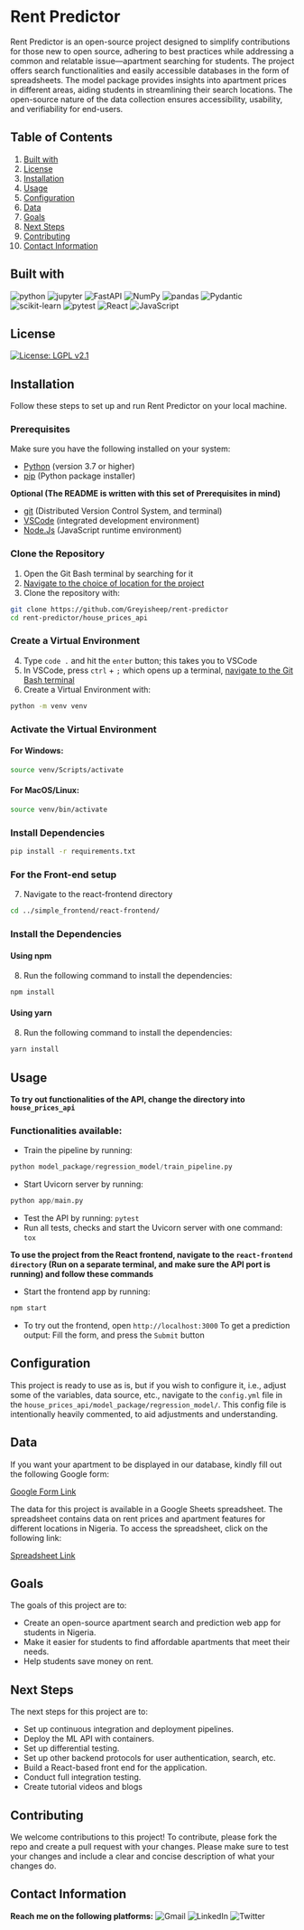 # Rent Predictor

Rent Predictor is an open-source project designed to simplify contributions for those new to open source, adhering to best practices while addressing a common and relatable issue—apartment searching for students. The project offers search functionalities and easily accessible databases in the form of spreadsheets. The model package provides insights into apartment prices in different areas, aiding students in streamlining their search locations. The open-source nature of the data collection ensures accessibility, usability, and verifiability for end-users.

## Table of Contents

1. [Built with](#built-with)
2. [License](#license)
3. [Installation](#installation)
4. [Usage](#usage)
5. [Configuration](#configuration)
6. [Data](#data)
7. [Goals](#goals)
8. [Next Steps](#next-steps)
9. [Contributing](#contributing)
10. [Contact Information](#contact-information)

## Built with
![python](https://img.shields.io/badge/python-%232b5b84?logo=python&logoColor=white&link=https%3A%2F%2Fwww.python.org%2F)
![jupyter](https://img.shields.io/badge/jupyter-%23e46e2e?logo=jupyter&logoColor=white&link=https%3A%2F%2Fjupyter.org%2F)
![FastAPI](https://img.shields.io/badge/FastAPI-grey?logo=fastapi&logoColor=white&color=%23007a6c&link=https%3A%2F%2Ffastapi.tiangolo.com%2F)
![NumPy](https://img.shields.io/badge/NumPy-%234d77cf?logo=numpy&logoColor=white&link=https%3A%2F%2Fnumpy.org%2F)
![pandas](https://img.shields.io/badge/pandas-%236f42c1?logo=pandas&logoColor=white&link=https%3A%2F%2Fpandas.pydata.org%2F)
![Pydantic](https://img.shields.io/badge/Pydantic-%23e92063?logo=pydantic&logoColor=white&link=https%3A%2F%2Fdocs.pydantic.dev%2Flatest%2F)
![scikit-learn](https://img.shields.io/badge/scikit--learn-%23FF9C34?logo=scikitlearn&logoColor=white&link=https%3A%2F%2Fscikit-learn.org%2Fstable%2F)
![pytest](https://img.shields.io/badge/pytest-rgb(0%2C%20159%2C%20227)?logo=pytest&logoColor=white&link=https%3A%2F%2Fdocs.pytest.org%2Fen%2F7.4.x%2F)
![React](https://img.shields.io/badge/React-%23087ea4?logo=react&logoColor=white&link=https%3A%2F%2Freact.dev%2F)
![JavaScript](https://img.shields.io/badge/JavaScript-yellow?logo=javascript&logoColor=white&link=https%3A%2F%2Fwww.javascript.com%2F)

## License
[![License: LGPL v2.1](https://img.shields.io/badge/License-LGPL_v2.1-blue.svg)](https://www.gnu.org/licenses/lgpl-2.1)

## Installation

Follow these steps to set up and run Rent Predictor on your local machine.

### Prerequisites

Make sure you have the following installed on your system:

- [Python](https://www.python.org/downloads/) (version 3.7 or higher)
- [pip](https://pip.pypa.io/en/stable/installation/) (Python package installer)

**Optional (The README is written with this set of Prerequisites in mind)**

- [git](https://git-scm.com/downloads) (Distributed Version Control System, and terminal)
- [VSCode](https://code.visualstudio.com/download) (integrated development environment)
- [Node.Js](https://nodejs.org/en/download) (JavaScript runtime environment)


### Clone the Repository

1. Open the Git Bash terminal by searching for it
2. [Navigate to the choice of location for the project](https://www.nobledesktop.com/learn/git/command-line-basics#:~:text=Commands%20such%20as%20cd%20are,the%20contents%20of%20a%20folder.)
3. Clone the repository with:

```bash
git clone https://github.com/Greyisheep/rent-predictor
cd rent-predictor/house_prices_api
```

### Create a Virtual Environment

4. Type `code .` and hit the `enter` button; this takes you to VSCode
5. In VSCode, press `ctrl` + `;` which opens up a terminal, [navigate to the Git Bash terminal](https://code.visualstudio.com/docs/sourcecontrol/intro-to-git#:~:text=If%20you%20want%20to%20set,be%20opened%20with%20Git%20Bash.)
6. Create a Virtual Environment with:

```bash
python -m venv venv
```

### Activate the Virtual Environment

#### For Windows:

```bash
source venv/Scripts/activate
```

#### For MacOS/Linux:

```bash
source venv/bin/activate
```

### Install Dependencies

```bash
pip install -r requirements.txt
```

### For the Front-end setup
7. Navigate to the react-frontend directory

```bash
cd ../simple_frontend/react-frontend/
```

### Install the Dependencies

#### Using npm
8. Run the following command to install the dependencies:
```bash
npm install
```

#### Using yarn
8. Run the following command to install the dependencies:
```bash
yarn install
```

## Usage
**To try out functionalities of the API, change the directory into `house_prices_api`**

### Functionalities available:
- Train the pipeline by running:
```python
python model_package/regression_model/train_pipeline.py
```
- Start Uvicorn server by running:
```python
python app/main.py
```
- Test the API by running:
`pytest`
- Run all tests, checks and start the Uvicorn server with one command:
`tox`

**To use the project from the React frontend, navigate to the `react-frontend directory` (Run on a separate terminal, and make sure the API port is running) and follow these commands**
- Start the frontend app by running:
```bash
npm start
```
- To try out the frontend, open `http://localhost:3000`
To get a prediction output: Fill the form, and press the `Submit` button

## Configuration
This project is ready to use as is, but if you wish to configure it, i.e., adjust some of the variables, data source, etc., navigate to the `config.yml` file in the `house_prices_api/model_package/regression_model/`. This config file is intentionally heavily commented, to aid adjustments and understanding.

## Data
If you want your apartment to be displayed in our database, kindly fill out the following Google form:

[Google Form Link](https://forms.gle/xHqq2mQ4yi1C6sTR8)

The data for this project is available in a Google Sheets spreadsheet. The spreadsheet contains data on rent prices and apartment features for different locations in Nigeria. To access the spreadsheet, click on the following link:

[Spreadsheet Link](https://docs.google.com/spreadsheets/d/1l4Ea9PXEXv_GwcIWTORX_oK6TgZds7yTrek-fGLbJq8/edit?usp=sharing)

## Goals

The goals of this project are to:

* Create an open-source apartment search and prediction web app for students in Nigeria.
* Make it easier for students to find affordable apartments that meet their needs.
* Help students save money on rent.

## Next Steps

The next steps for this project are to:

- Set up continuous integration and deployment pipelines.
- Deploy the ML API with containers.
- Set up differential testing.
- Set up other backend protocols for user authentication, search, etc.
- Build a React-based front end for the application.
- Conduct full integration testing.
- Create tutorial videos and blogs

## Contributing

We welcome contributions to this project! To contribute, please fork the repo and create a pull request with your changes. Please make sure to test your changes and include a clear and concise description of what your changes do.

## Contact Information

**Reach me on the following platforms:**
![Gmail](https://img.shields.io/badge/Gmail-D14836?logo=gmail&logoColor=white&link=ibeawuchiclaret%40gmail.com)
![LinkedIn](https://img.shields.io/badge/LinkedIn-0077B5?logo=linkedin&logoColor=white&link=https%3A%2F%2Fwww.linkedin.com%2Fin%2Fclaret-ibeawuchi%2F)
![Twitter](https://img.shields.io/badge/Twitter-1DA1F2?logo=twitter&logoColor=white&link=https%3A%2F%2Ftwitter.com%2FGreyisheepai)
